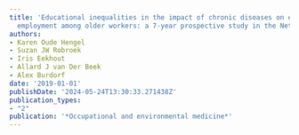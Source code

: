 ```yaml
---
title: 'Educational inequalities in the impact of chronic diseases on exit from paid
  employment among older workers: a 7-year prospective study in the Netherlands'
authors:
- Karen Oude Hengel
- Suzan JW Robroek
- Iris Eekhout
- Allard J van Der Beek
- Alex Burdorf
date: '2019-01-01'
publishDate: '2024-05-24T13:30:33.271438Z'
publication_types:
- "2"
publication: '*Occupational and environmental medicine*'
---
```

